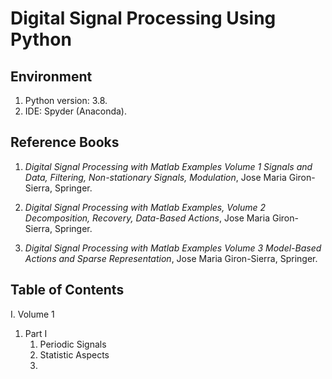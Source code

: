 # Digital Signal Processing Using Python

## Environment

1. Python version: 3.8. 
2. IDE: Spyder (Anaconda). 

## Reference Books

1. *Digital Signal Processing with Matlab Examples Volume 1 Signals and Data, Filtering, Non-stationary Signals, Modulation*, Jose Maria Giron-Sierra, Springer. 
2. *Digital Signal Processing with Matlab Examples, Volume 2 Decomposition, Recovery, Data-Based Actions*, Jose Maria Giron-Sierra, Springer. 

3. *Digital Signal Processing with Matlab Examples Volume 3 Model-Based Actions and Sparse
   Representation*, Jose Maria Giron-Sierra, Springer. 

## Table of Contents

I. Volume 1

1. Part I
   1. Periodic Signals
   2. Statistic Aspects
   3. 

